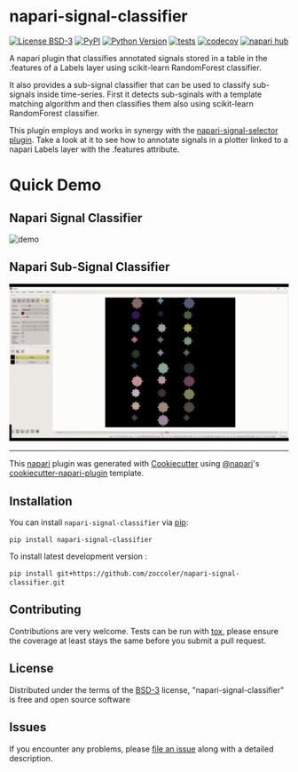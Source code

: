 # napari-signal-classifier

[![License BSD-3](https://img.shields.io/pypi/l/napari-signal-classifier.svg?color=green)](https://github.com/zoccoler/napari-signal-classifier/raw/main/LICENSE)
[![PyPI](https://img.shields.io/pypi/v/napari-signal-classifier.svg?color=green)](https://pypi.org/project/napari-signal-classifier)
[![Python Version](https://img.shields.io/pypi/pyversions/napari-signal-classifier.svg?color=green)](https://python.org)
[![tests](https://github.com/zoccoler/napari-signal-classifier/workflows/tests/badge.svg)](https://github.com/zoccoler/napari-signal-classifier/actions)
[![codecov](https://codecov.io/gh/zoccoler/napari-signal-classifier/branch/main/graph/badge.svg)](https://codecov.io/gh/zoccoler/napari-signal-classifier)
[![napari hub](https://img.shields.io/endpoint?url=https://api.napari-hub.org/shields/napari-signal-classifier)](https://napari-hub.org/plugins/napari-signal-classifier)

A napari plugin that classifies annotated signals stored in a table in the .features of a Labels layer using scikit-learn RandomForest classifier.

It also provides a sub-signal classifier that can be used to classify sub-signals inside time-series. First it detects sub-sginals with a template matching algorithm and then classifies them also using scikit-learn RandomForest classifier.

This plugin employs and works in synergy with the [napari-signal-selector plugin](https://github.com/zoccoler/napari-signal-selector?tab=readme-ov-file#napari-signal-selector). Take a look at it to see how to annotate signals in a plotter linked to a napari Labels layer with the .features attribute.

# Quick Demo

## Napari Signal Classifier

![demo](./images/signal_classifier_demo.gif)

## Napari Sub-Signal Classifier

![demo](./images/sub_signal_classifier_demo.gif)

----------------------------------

This [napari] plugin was generated with [Cookiecutter] using [@napari]'s [cookiecutter-napari-plugin] template.

<!--
Don't miss the full getting started guide to set up your new package:
https://github.com/napari/cookiecutter-napari-plugin#getting-started

and review the napari docs for plugin developers:
https://napari.org/stable/plugins/index.html
-->

## Installation

You can install `napari-signal-classifier` via [pip]:

    pip install napari-signal-classifier



To install latest development version :

    pip install git+https://github.com/zoccoler/napari-signal-classifier.git


## Contributing

Contributions are very welcome. Tests can be run with [tox], please ensure
the coverage at least stays the same before you submit a pull request.

## License

Distributed under the terms of the [BSD-3] license,
"napari-signal-classifier" is free and open source software

## Issues

If you encounter any problems, please [file an issue] along with a detailed description.

[napari]: https://github.com/napari/napari
[Cookiecutter]: https://github.com/audreyr/cookiecutter
[@napari]: https://github.com/napari
[MIT]: http://opensource.org/licenses/MIT
[BSD-3]: http://opensource.org/licenses/BSD-3-Clause
[GNU GPL v3.0]: http://www.gnu.org/licenses/gpl-3.0.txt
[GNU LGPL v3.0]: http://www.gnu.org/licenses/lgpl-3.0.txt
[Apache Software License 2.0]: http://www.apache.org/licenses/LICENSE-2.0
[Mozilla Public License 2.0]: https://www.mozilla.org/media/MPL/2.0/index.txt
[cookiecutter-napari-plugin]: https://github.com/napari/cookiecutter-napari-plugin

[file an issue]: https://github.com/zoccoler/napari-signal-classifier/issues

[napari]: https://github.com/napari/napari
[tox]: https://tox.readthedocs.io/en/latest/
[pip]: https://pypi.org/project/pip/
[PyPI]: https://pypi.org/
